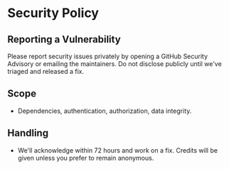 # Security Policy

## Reporting a Vulnerability
Please report security issues privately by opening a GitHub Security Advisory or emailing the maintainers. Do not disclose publicly until we've triaged and released a fix.

## Scope
- Dependencies, authentication, authorization, data integrity.

## Handling
- We'll acknowledge within 72 hours and work on a fix. Credits will be given unless you prefer to remain anonymous.
